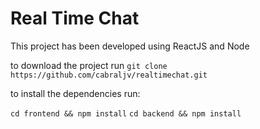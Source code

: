 # Real Time Chat

This project has been developed using ReactJS and Node

to download the project run `git clone https://github.com/cabraljv/realtimechat.git`

to install the dependencies run:

`cd frontend && npm install`
`cd backend && npm install`
